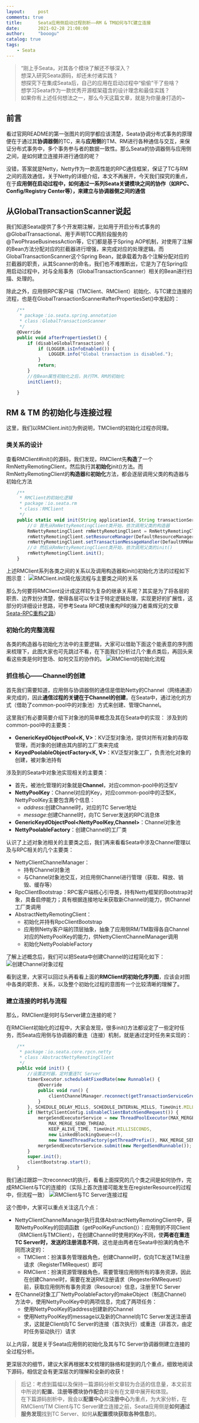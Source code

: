 ```yaml
---
layout:     post
comments: true
title:      Seata应用侧启动过程剖析——RM & TM如何与TC建立连接
date:       2021-02-28 21:08:00
author:     "booogu"
catalog: true
tags:
    - Seata
---
```


> “刚上手Seata，对其各个模块了解还不够深入？ <br />
想深入研究Seata源码，却还未付诸实践？<br />
想探究下在集成Seata后，自己的应用在启动过程中“偷偷”干了些啥？<br />
想学习Seata作为一款优秀开源框架蕴含的设计理念和最佳实践？<br />
如果你有上述任何想法之一，那么今天这篇文章，就是为你量身打造的~

## 前言
看过官网README的第一张图片的同学都应该清楚，Seata协调分布式事务的原理便在于通过其**协调器侧**的TC，来与**应用侧**的TM、RM进行各种通信与交互，来保证分布式事务中，多个事务参与者的数据一致性。那么Seata的协调器侧与应用侧之间，是如何建立连接并进行通信的呢？

没错，答案就是Netty，Netty作为一款高性能的RPC通信框架，保证了TC与RM之间的高效通信，关于Netty的详细介绍，本文不再展开，今天我们探究的重点，在于**应用侧在启动过程中，如何通过一系列Seata关键模块之间的协作（如RPC、Config/Registry Center等），来建立与协调器侧之间的通信**

## 从GlobalTransactionScanner说起
我们知道Seata提供了多个开发期注解，比如用于开启分布式事务的@GlobalTransactional、用于声明TCC两阶段服务的@TwoPhraseBusinessAction等，它们都是基于Spring AOP机制，对使用了注解的Bean方法分配对应的拦截器进行增强，来完成对应的处理逻辑。而GlobalTransactionScanner这个Spring Bean，就承载着为各个注解分配对应的拦截器的职责，从其Scanner的命名，我们也不难推断出，它是为了在Spring应用启动过程中，对与全局事务（GlobalTransactionScanner）相关的Bean进行扫描、处理的。

除此之外，应用侧RPC客户端（TMClient、RMClient）初始化、与TC建立连接的流程，也是在GlobalTransactionScanner#afterPropertiesSet()中发起的：

````js
    /**
     * package：io.seata.spring.annotation
     * class：GlobalTransactionScanner
     */
    @Override
    public void afterPropertiesSet() {
        if (disableGlobalTransaction) {
            if (LOGGER.isInfoEnabled()) {
                LOGGER.info("Global transaction is disabled.");
            }
            return;
        }
        //在Bean属性初始化之后，执行TM、RM的初始化
        initClient();

    }
````

## RM & TM 的初始化与连接过程
这里，我们以RMClient.init()为例说明，TMClient的初始化过程亦同理。
### 类关系的设计
查看RMClient#init()的源码，我们发现，RMClient先**构造**了一个RmNettyRemotingClient，然后执行其**初始化**init()方法。而RmNettyRemotingClient的**构造器**和**初始化**方法，都会逐层调用父类的构造器与初始化方法

```js
    /**
     * RMClient的初始化逻辑
     * package：io.seata.rm
     * class：RMClient
     */
    public static void init(String applicationId, String transactionServiceGroup) {
        //① 首先从RmNettyRemotingClient类开始，依次调用父类的构造器        
        RmNettyRemotingClient rmNettyRemotingClient = RmNettyRemotingClient.getInstance(applicationId, transactionServiceGroup);
        rmNettyRemotingClient.setResourceManager(DefaultResourceManager.get());
        rmNettyRemotingClient.setTransactionMessageHandler(DefaultRMHandler.get());
        //② 然后从RmNettyRemotingClient类开始，依次调用父类的init()
        rmNettyRemotingClient.init();
    }
```
上述RMClient系列各类之间的关系以及调用构造器和init()初始化方法的过程如下图示意：
![RMClient.init简化版流程与主要类之间的关系](http://booogu.top/img/in-post/rmclient_relation.jpg)


那么为何要将RMClient设计成这样较为复杂的继承关系呢？其实是为了将各层的职责、边界划分清楚，使得各层可以专注于特定逻辑处理，实现更好的扩展性，这部分的详细设计思路，可参考Seata RPC模块重构PR的操刀者乘辉兄的文章[Seata-RPC重构之路](https://mp.weixin.qq.com/s/PCSZ4a8cgmyZNhbUrO-BZQ)）

### 初始化的完整流程
各类的构造器与初始化方法中的主要逻辑，大家可以借助下面这个能表意的序列图来梳理下，此图大家也可先跳过不看，在下面我们分析过几个重点类后，再回头来看这些类是何时登场、如何交互的协作的。
![RMClient的初始化流程](http://booogu.top/img/in-post/rmclient_initialization.png)

### 抓住核心——Channel的创建
首先我们需要知道，应用侧与协调器侧的通信是借助Netty的Channel（网络通道）来完成的，因此**通信过程的关键在于Channel的创建**，在Seata中，通过池化的方式（借助了common-pool中的对象池）方式来创建、管理Channel。

这里我们有必要简要介绍下对象池的简单概念及其在Seata中的实现：
涉及到的common-pool中的主要类：
* **GenericKeydObjectPool<K, V>**：KV泛型对象池，提供对所有对象的存取管理，而对象的创建由其内部的工厂类来完成
* **KeyedPoolableObjectFactory<K, V>**：KV泛型对象工厂，负责池化对象的创建，被对象池持有

涉及到的Seata中对象池实现相关的主要类：
* 首先，被池化管理的对象就是**Channel**，对应common-pool中的泛型V
* **NettyPoolKey**：Channel对应的Key，对应common-pool中的泛型K，NettyPoolKey主要包含两个信息：
    - *address*:创建Channel时，对应的TC Server地址
    - *message*:创建Channel时，向TC Server发送的RPC消息体
* **GenericKeydObjectPool<NettyPoolKey,Channel>**：Channel对象池
* **NettyPoolableFactory**：创建Channel的工厂类


认识了上述对象池相关的主要类之后，我们再来看看Seata中涉及Channel管理以及与RPC相关的几个主要类：

* NettyClientChannelManager：
  - 持有Channel对象池
  - 与Channel对象池交互，对应用侧Channel进行管理（获取、释放、销毁、缓存等）
* RpcClientBootstrap：RPC客户端核心引导类，持有Netty框架的Bootstrap对象，具备启停能力；具有根据连接地址来获取新Channel的能力，供Channel工厂类调用
* AbstractNettyRemotingClient：
  - 初始化并持有RpcClientBootstrap
  - 应用侧Netty客户端的顶层抽象，抽象了应用侧RM/TM取得各自Channel对应的NettyPoolKey的能力，供NettyClientChannelManager调用
  - 初始化NettyPoolableFactory

了解上述概念后，我们可以把Seata中创建Channel的过程简化如下：
![创建Channel对象过程](http://booogu.top/img/in-post/create_channel.jpg)

看到这里，大家可以回过头再看看上面的**RMClient的初始化序列图**，应该会对图中各类的职责、关系，以及整个初始化过程的意图有一个比较清晰的理解了。

### 建立连接的时机与流程
那么，RMClient是何时与Server建立连接的呢？

在RMClient初始化的过程中，大家会发现，很多init()方法都设定了一些定时任务，而Seata应用侧与协调器的重连（连接）机制，就是通过定时任务来实现的：

```js
    /**
     * package：io.seata.core.rpcn.netty
     * class：AbstractNettyRemotingClient
     */
    public void init() {
        //设置定时器，定时重连TC Server
        timerExecutor.scheduleAtFixedRate(new Runnable() {
            @Override
            public void run() {
                clientChannelManager.reconnect(getTransactionServiceGroup());
            }
        }, SCHEDULE_DELAY_MILLS, SCHEDULE_INTERVAL_MILLS, TimeUnit.MILLISECONDS);
        if (NettyClientConfig.isEnableClientBatchSendRequest()) {
            mergeSendExecutorService = new ThreadPoolExecutor(MAX_MERGE_SEND_THREAD,
                MAX_MERGE_SEND_THREAD,
                KEEP_ALIVE_TIME, TimeUnit.MILLISECONDS,
                new LinkedBlockingQueue<>(),
                new NamedThreadFactory(getThreadPrefix(), MAX_MERGE_SEND_THREAD));
            mergeSendExecutorService.submit(new MergedSendRunnable());
        }
        super.init();
        clientBootstrap.start();
    }
```


我们通过跟踪一次reconnect的执行，看看上面探究的几个类之间是如何协作，完成RMClient与TC的连接的（实际上首次连接可能发生在registerResource的过程中，但流程一致）
![RMClient与TC Server连接过程](http://booogu.top/img/in-post/rmclient_connect_tcserver.png)

这个图中，大家可以重点关注这几个点：
* NettyClientChannelManager执行具体AbstractNettyRemotingClient中，获取NettyPoolKey的回调函数（getPoolKeyFunction()）：应用侧的不同Client（RMClient与TMClient），在创建Channel时使用的Key不同，使**两者在重连TC Server时，发送的注册消息不同**，这也是由两者在Seata中扮演的角色不同而决定的：
  - TMClient：扮演事务管理器角色，创建Channel时，仅向TC发送TM注册请求（RegisterTMRequest）即可
  - RMClient：扮演资源管理器角色，需要管理应用侧所有的事务资源，因此在创建Channel时，需要在发送RM注册请求（RegesterRMRequest）前，获取应用侧所有事务资源（Resource）信息，注册至TC Server
* 在Channel对象工厂NettyPoolableFactory的makeObject（制造Channel）方法中，使用NettyPoolKey中的两项信息，完成了两项任务：
    - 使用NettyPoolKey的address创建新的Channel
    - 使用NettyPoolKey的message以及新的Channel向TC Server发送注册请求，这就是Client向TC Server的连接（首次执行）或重连（非首次，由定时任务驱动执行）请求

以上内容，就是关于Seata应用侧的初始化及其与TC Server协调器侧建立连接的全过程分析。

更深层次的细节，建议大家再根据本文梳理的脉络和提到的几个重点，细致地阅读下源码，相信定会有更深层次的理解和全新的收获！

> 后记：考虑到篇幅以及保持一篇源码分析文章较为合适的信息量，本文前言中所说的**配置、注册等模块协作配合**并没有在文章中展开和体现。<br />
在下篇源码剖析中，我会以**配置中心**和**注册中心**为重点，为大家分析，在RMClient/TM Client与TC Server建立连接之前，Seata应用侧是**如何通过服务发现**找到TC Server、如何**从配置模块获取各种信息**的。